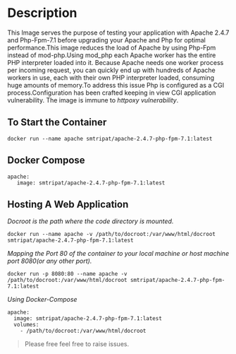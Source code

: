 Description
==================
This Image serves the purpose of testing your application with Apache 2.4.7 and Php-Fpm-7.1 before upgrading your Apache and Php for optimal performance.This image reduces the load of Apache by using Php-Fpm instead of mod-php.Using mod_php each Apache worker has the entire PHP interpreter loaded into it. Because Apache needs one worker process per incoming request, you can quickly end up with hundreds of Apache workers in use, each with their own PHP interpreter loaded, consuming huge amounts of memory.To address this issue Php is configured as a CGI process.Configuration has been crafted  keeping in view CGI application vulnerability. The image is immune to *httpoxy vulnerability*.

To Start the Container
-------------------------------
```docker run --name apache smtripat/apache-2.4.7-php-fpm-7.1:latest```



Docker Compose
------------------------
```
apache: 
   image: smtripat/apache-2.4.7-php-fpm-7.1:latest
```
Hosting A Web Application
------------------------------------
*Docroot is the path where the code directory is mounted.*
```
docker run --name apache -v /path/to/docroot:/var/www/html/docroot smtripat/apache-2.4.7-php-fpm-7.1:latest
```
*Mapping the Port 80 of the container to your local machine or host machine port 8080(or any other port).*
```
docker run -p 8080:80 --name apache -v /path/to/docroot:/var/www/html/docroot smtripat/apache-2.4.7-php-fpm-7.1:latest
```
*Using Docker-Compose*
```
apache:
  image: smtripat/apache-2.4.7-php-fpm-7.1:latest
  volumes:
    - /path/to/docroot:/var/www/html/docroot
```

> Please free feel free to raise issues.









